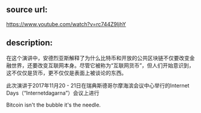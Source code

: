 ﻿## source url:

https://www.youtube.com/watch?v=rc744Z9IjhY

## description:

在这个演讲中，安德烈亚斯解释了为什么比特币和开放的公共区块链不仅要改变金融世界，还要改变互联网本身。尽管它被称为“互联网货币”，但人们开始意识到，这不仅仅是货币，更不仅仅是表面上被谈论的东西。

此次演讲于2017年11月20  -  21日在瑞典斯德哥尔摩海滨会议中心举行的Internet Days（“Internetdagarna”）会议上进行

Bitcoin isn't the bubble it's the needle.